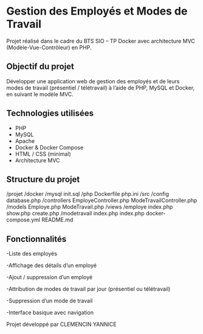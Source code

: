 # Gestion des Employés et Modes de Travail

Projet réalisé dans le cadre du BTS SIO – TP Docker avec architecture MVC (Modèle-Vue-Contrôleur) en PHP.

## Objectif du projet

Développer une application web de gestion des employés et de leurs modes de travail (présentiel / télétravail) à l’aide de PHP, MySQL et Docker, en suivant le modèle MVC.

## Technologies utilisées

- PHP
- MySQL
- Apache
- Docker & Docker Compose
- HTML / CSS (minimal)
- Architecture MVC

## Structure du projet

/projet
    /docker
        /mysql
            init.sql
        /php
            Dockerfile
            php.ini
    /src
        /config
            database.php
        /controllers
            EmployeController.php
            ModeTravailController.php
        /models
            Employe.php
            ModeTravail.php
        /views
            /employe
                index.php
                show.php
                create.php
            /modetravail
                index.php
            index.php
    docker-compose.yml
    README.md

## Fonctionnalités

-Liste des employés

-Affichage des détails d’un employé

-Ajout / suppression d’un employé

-Attribution de modes de travail par jour (présentiel ou télétravail)

-Suppression d’un mode de travail

-Interface basique avec navigation



Projet développé par CLEMENCIN YANNICE